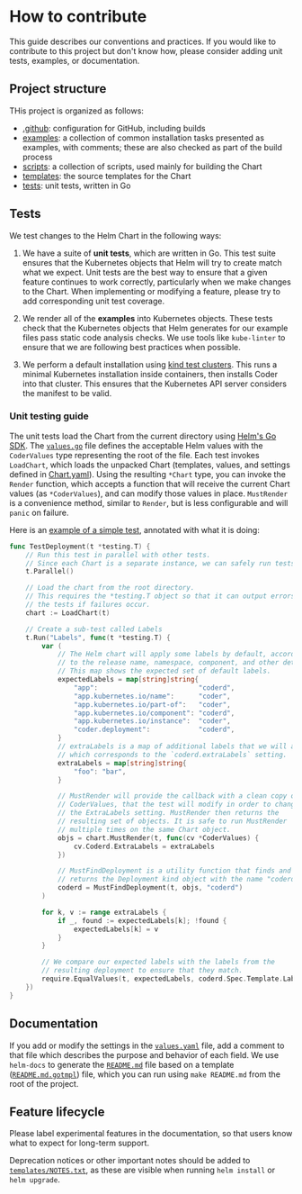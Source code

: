 # How to contribute

This guide describes our conventions and practices.
If you would like to contribute to this project but don't know how, please consider adding unit tests, examples, or documentation.

## Project structure

THis project is organized as follows:

* [.github](.github): configuration for GitHub, including builds
* [examples](examples): a collection of common installation tasks presented as examples, with comments; these are also checked as part of the build process
* [scripts](scripts): a collection of scripts, used mainly for building the Chart
* [templates](templates): the source templates for the Chart
* [tests](tests): unit tests, written in Go

## Tests

We test changes to the Helm Chart in the following ways:

1. We have a suite of **unit tests**, which are written in Go.
   This test suite ensures that the Kubernetes objects that Helm will try to create match what we expect.
   Unit tests are the best way to ensure that a given feature continues to work correctly, particularly when we make changes to the Chart.
   When implementing or modifying a feature, please try to add corresponding unit test coverage.

1. We render all of the **examples** into Kubernetes objects.
   These tests check that the Kubernetes objects that Helm generates for our example files pass static code analysis checks.
   We use tools like `kube-linter` to ensure that we are following best practices when possible.

1. We perform a default installation using [kind test clusters](https://kind.sigs.k8s.io/).
   This runs a minimal Kubernetes installation inside containers, then installs Coder into that cluster.
   This ensures that the Kubernetes API server considers the manifest to be valid.

### Unit testing guide

The unit tests load the Chart from the current directory using [Helm's Go SDK](https://pkg.go.dev/helm.sh/helm/v3).
The [`values.go`](./tests/values.go) file defines the acceptable Helm values with the `CoderValues` type representing the root of the file.
Each test invokes `LoadChart`, which loads the unpacked Chart (templates, values, and settings defined in [Chart.yaml](Chart.yaml)).
Using the resulting `*Chart` type, you can invoke the `Render` function, which accepts a function that will receive the current Chart values (as `*CoderValues`), and can modify those values in place.
`MustRender` is a convenience method, similar to `Render`, but is less configurable and will `panic` on failure.

Here is an [example of a simple test](./tests/deployment_test.go), annotated with what it is doing:

```go
func TestDeployment(t *testing.T) {
    // Run this test in parallel with other tests.
    // Since each Chart is a separate instance, we can safely run tests in parallel.
	t.Parallel()

    // Load the chart from the root directory.
    // This requires the *testing.T object so that it can output errors and stop
    // the tests if failures occur.
	chart := LoadChart(t)

    // Create a sub-test called Labels
	t.Run("Labels", func(t *testing.T) {
		var (
            // The Helm chart will apply some labels by default, according
            // to the release name, namespace, component, and other details.
            // This map shows the expected set of default labels. 
			expectedLabels = map[string]string{
				"app":                         "coderd",
				"app.kubernetes.io/name":      "coder",
				"app.kubernetes.io/part-of":   "coder",
				"app.kubernetes.io/component": "coderd",
				"app.kubernetes.io/instance":  "coder",
				"coder.deployment":            "coderd",
			}
            // extraLabels is a map of additional labels that we will add,
            // which corresponds to the `coderd.extraLabels` setting.
			extraLabels = map[string]string{
				"foo": "bar",
			}

            // MustRender will provide the callback with a clean copy of
            // CoderValues, that the test will modify in order to change
            // the ExtraLabels setting. MustRender then returns the
            // resulting set of objects. It is safe to run MustRender
            // multiple times on the same Chart object.
			objs = chart.MustRender(t, func(cv *CoderValues) {
				cv.Coderd.ExtraLabels = extraLabels
			})

            // MustFindDeployment is a utility function that finds and
            // returns the Deployment kind object with the name "coderd"
			coderd = MustFindDeployment(t, objs, "coderd")
		)

		for k, v := range extraLabels {
			if _, found := expectedLabels[k]; !found {
				expectedLabels[k] = v
			}
		}

        // We compare our expected labels with the labels from the
        // resulting deployment to ensure that they match.
		require.EqualValues(t, expectedLabels, coderd.Spec.Template.Labels)
	})
}
```

## Documentation

If you add or modify the settings in the [`values.yaml`](values.yaml) file, add a comment to that file which describes the purpose and behavior of each field.
We use `helm-docs` to generate the [`README.md`](README.md) file based on a template ([`README.md.gotmpl`](README.md.gotmpl)) file, which you can run using `make README.md` from the root of the project.

## Feature lifecycle

Please label experimental features in the documentation, so that users know what to expect for long-term support.

Deprecation notices or other important notes should be added to [`templates/NOTES.txt`](https://helm.sh/docs/chart_template_guide/notes_files/), as these are visible when running `helm install` or `helm upgrade`.
